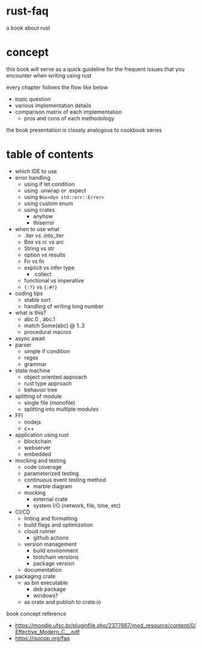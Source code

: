 # rust-faq
a book about rust

# concept
this book will serve as a quick guideline for the frequent issues that you encounter when writing using rust

every chapter follows the flow like below 
- topic question 
- various implementation details
- comparison matrix of each implementation
    - pros and cons of each methodology

 the book presentation is closely analogous to cookbook series
 
# table of contents

- which IDE to use
- error handling
    - using if let condition
    - using .unwrap or .expect
    - using `Box<dyn std::err::Error>` 
    - using custom enum
    - using crates
        - anyhow
        - thiserror
- when to use what
    - .iter vs .into_iter
    - Box vs rc vs arc
    - String vs str
    - option vs results
    - Fn vs fn
    - explicit vs infer type
        - .collect
    - functional vs imperative
    - `{:?}` vs `{:#?}`
- coding tips
    - stable sort
    - handling of writing long number
- what is this?
    - abc.0 , abc.1
    - match Some(abc) @ 1..3
    - procedural macros
- async await
- parser
    - simple if condition
    - regex
    - grammar
- state machine
    - object oriented approach
    - rust type approach
    - behavior tree 
- splitting of module 
    - single file (monofile)
    - splitting into multiple modules
- FFI
    - nodejs
    - c++
- application using rust
    - blockchain
    - webserver
    - embedded
- mocking and testing
    - code coverage
    - parameterized testing
    - continuous event testing method 
        - marble diagram
    - mocking
        - external crate
        - system I/O (network, file, time, etc)
- CI/CD
    - linting and formatting
    - build flags and optimization
    - cloud runner
        - github actions
    - version management
        - build environment
        - toolchain versions
        - package version
    - documentation
- packaging crate
   - as bin executable
       - deb package
       - windows?
   - as crate and publish to crate.io


book concept reference
- https://moodle.ufsc.br/pluginfile.php/2377667/mod_resource/content/0/Effective_Modern_C__.pdf
- https://isocpp.org/faq
